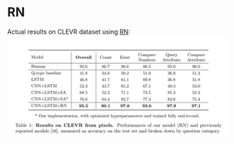 # RN
Actual results on CLEVR dataset using [RN](https://arxiv.org/abs/1706.01427): 
![Results](https://github.com/manoja328/RN/blob/master/images/results.png "Results on CLEVR dataset")
